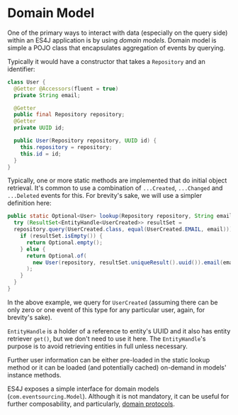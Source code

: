 # Domain Model

One of the primary ways to interact with data (especially on the query side) within an ES4J application is by using *domain models*. Domain model is
simple a POJO class that encapsulates aggregation of events by querying.

Typically it would have a constructor that takes a `Repository` and an identifier:


```java
class User {
  @Getter @Accessors(fluent = true)
  private String email;

  @Getter
  public final Repository repository;
  @Getter
  private UUID id;

  public User(Repository repository, UUID id) {
    this.repository = repository;
    this.id = id;
  }
}
```

Typically, one or more static methods are implemented that do initial object
retrieval. It's common to use a combination of `...Created`, `...Changed` and `...Deleted` events for this. For brevity's sake, we will use a simpler definition here:

```java
public static Optional<User> lookup(Repository repository, String email) {
  try (ResultSet<EntityHandle<UserCreated>> resultSet =
  repository.query(UserCreated.class, equal(UserCreated.EMAIL, email))) {
    if (resultSet.isEmpty()) {
      return Optional.empty();
    } else {
      return Optional.of(
        new User(repository, resultSet.uniqueResult().uuid()).email(email)
      );
    }
  }
}
```

In the above example, we query for `UserCreated` (assuming there can be only zero or one event of this type for any particular user, again, for brevity's sake).

`EntityHandle` is a holder of a reference to entity's UUID and it also has entity retriever `get()`, but we don't need to use it here. The `EntityHandle`'s purpose is to avoid retrieving entities in full unless necessary.

Further user information can be either pre-loaded in the static lookup method
or it can be loaded (and potentially cached) on-demand in models' instance methods.

ES4J exposes a simple interface for domain models (`com.eventsourcing.Model`). Although it is not mandatory, it can be useful for further composability, and particularly, [domain protocols](domain_protocol.md).
